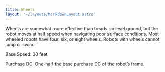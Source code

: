 ```yaml
---
title: Wheels
layout: '~/layouts/MarkdownLayout.astro'
---
```

Wheels are somewhat more effective than treads on level ground, but the robot
moves at half speed when navigating poor surface conditions. Most wheeled
robots have four, six, or eight wheels. Robots with wheels cannot jump or
swim.

Base Speed: 30 feet.

Purchase DC: One-half the base purchase DC of the robot’s frame.

